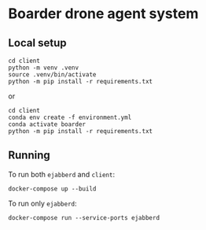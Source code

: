 # Boarder drone agent system

## Local setup

```shell
cd client
python -m venv .venv
source .venv/bin/activate
python -m pip install -r requirements.txt
```

or

```shell
cd client
conda env create -f environment.yml
conda activate boarder
python -m pip install -r requirements.txt
```

## Running

To run both `ejabberd` and `client`:

```shell
docker-compose up --build
```

To run only `ejabberd`:

```shell
docker-compose run --service-ports ejabberd
```
